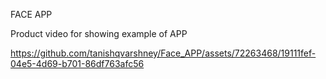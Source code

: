 FACE APP

Product video for showing example of APP

https://github.com/tanishqvarshney/Face_APP/assets/72263468/19111fef-04e5-4d69-b701-86df763afc56
